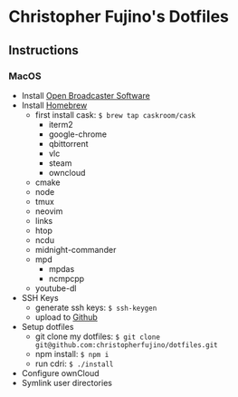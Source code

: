 # Christopher Fujino's Dotfiles

## Instructions

### MacOS

* Install [Open Broadcaster Software](https://obsproject.com/)
* Install [Homebrew](http://brew.sh)
  * first install cask: `$ brew tap caskroom/cask`
    * iterm2
    * google-chrome
    * qbittorrent
    * vlc
    * steam
    * owncloud
  * cmake
  * node
  * tmux
  * neovim
  * links
  * htop
  * ncdu
  * midnight-commander
  * mpd
    * mpdas
    * ncmpcpp
  * youtube-dl
* SSH Keys
  * generate ssh keys: `$ ssh-keygen`
  * upload to [Github](https://github.com)
* Setup dotfiles
  * git clone my dotfiles: `$ git clone git@github.com:christopherfujino/dotfiles.git`
  * npm install: `$ npm i`
  * run cdri: `$ ./install`
* Configure ownCloud
* Symlink user directories
